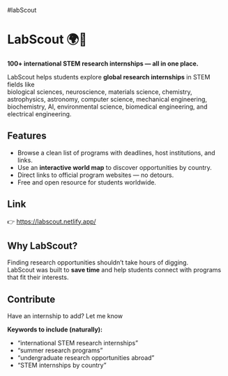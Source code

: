 #labScout

# LabScout 🌍🔬

**100+ international STEM research internships — all in one place.**

LabScout helps students explore **global research internships** in STEM fields like  
biological sciences, neuroscience, materials science, chemistry, astrophysics, astronomy, computer science, mechanical engineering, biochemistry, AI, environmental science, biomedical engineering, and electrical engineering.

## Features

- Browse a clean list of programs with deadlines, host institutions, and links.
- Use an **interactive world map** to discover opportunities by country.
- Direct links to official program websites — no detours.
- Free and open resource for students worldwide.

## Link

👉 https://labscout.netlify.app/

## Why LabScout?

Finding research opportunities shouldn’t take hours of digging.  
LabScout was built to **save time** and help students connect with programs that fit their interests.

## Contribute

Have an internship to add? Let me know

<!-- ## 📬 Contact
- [LinkedIn](your-link)
- [Email](mailto:your@email)

--- -->

**Keywords to include (naturally):**

- “international STEM research internships”
- “summer research programs”
- “undergraduate research opportunities abroad”
- “STEM internships by country”
